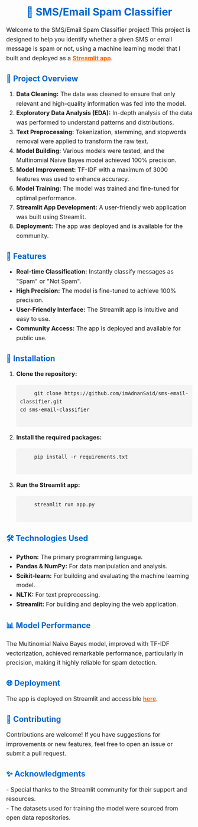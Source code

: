 <h1 style="text-align: center; color: #0066cc;">📧 SMS/Email Spam Classifier</h1>

<p style="font-size: 16px; line-height: 1.6;">
Welcome to the SMS/Email Spam Classifier project! This project is designed to help you identify whether a given SMS or email message is spam or not, using a machine learning model that I built and deployed as a <a href="https://my-sms-classifier.streamlit.app/" target="_blank" style="color: #ff6600; font-weight: bold;">Streamlit app</a>.
</p>

<h2 style="color: #0066cc;">🚀 Project Overview</h2>

<ol style="font-size: 16px; line-height: 1.6;">
  <li><strong>Data Cleaning:</strong> The data was cleaned to ensure that only relevant and high-quality information was fed into the model.</li>
  <li><strong>Exploratory Data Analysis (EDA):</strong> In-depth analysis of the data was performed to understand patterns and distributions.</li>
  <li><strong>Text Preprocessing:</strong> Tokenization, stemming, and stopwords removal were applied to transform the raw text.</li>
  <li><strong>Model Building:</strong> Various models were tested, and the Multinomial Naive Bayes model achieved 100% precision.</li>
  <li><strong>Model Improvement:</strong> TF-IDF with a maximum of 3000 features was used to enhance accuracy.</li>
  <li><strong>Model Training:</strong> The model was trained and fine-tuned for optimal performance.</li>
  <li><strong>Streamlit App Development:</strong> A user-friendly web application was built using Streamlit.</li>
  <li><strong>Deployment:</strong> The app was deployed and is available for the community.</li>
</ol>

<h2 style="color: #0066cc;">🎯 Features</h2>

<ul style="font-size: 16px; line-height: 1.6;">
  <li><strong>Real-time Classification:</strong> Instantly classify messages as "Spam" or "Not Spam".</li>
  <li><strong>High Precision:</strong> The model is fine-tuned to achieve 100% precision.</li>
  <li><strong>User-Friendly Interface:</strong> The Streamlit app is intuitive and easy to use.</li>
  <li><strong>Community Access:</strong> The app is deployed and available for public use.</li>
</ul>

<h2 style="color: #0066cc;">🔧 Installation</h2>

<ol style="font-size: 16px; line-height: 1.6;">
  <li><strong>Clone the repository:</strong></li>
  <pre style="background-color: #f4f4f4; padding: 10px; border-radius: 5px;">
    <code>git clone https://github.com/imAdnanSaid/sms-email-classifier.git<br>cd sms-email-classifier</code>
  </pre>
  
  <li><strong>Install the required packages:</strong></li>
  <pre style="background-color: #f4f4f4; padding: 10px; border-radius: 5px;">
    <code>pip install -r requirements.txt</code>
  </pre>
  
  <li><strong>Run the Streamlit app:</strong></li>
  <pre style="background-color: #f4f4f4; padding: 10px; border-radius: 5px;">
    <code>streamlit run app.py</code>
  </pre>
</ol>

<h2 style="color: #0066cc;">🛠️ Technologies Used</h2>

<ul style="font-size: 16px; line-height: 1.6;">
  <li><strong>Python:</strong> The primary programming language.</li>
  <li><strong>Pandas & NumPy:</strong> For data manipulation and analysis.</li>
  <li><strong>Scikit-learn:</strong> For building and evaluating the machine learning model.</li>
  <li><strong>NLTK:</strong> For text preprocessing.</li>
  <li><strong>Streamlit:</strong> For building and deploying the web application.</li>
</ul>

<h2 style="color: #0066cc;">📊 Model Performance</h2>

<p style="font-size: 16px; line-height: 1.6;">
The Multinomial Naive Bayes model, improved with TF-IDF vectorization, achieved remarkable performance, particularly in precision, making it highly reliable for spam detection.
</p>

<h2 style="color: #0066cc;">🌐 Deployment</h2>

<p style="font-size: 16px; line-height: 1.6;">
The app is deployed on Streamlit and accessible <a href="https://my-sms-classifier.streamlit.app/" target="_blank" style="color: #ff6600; font-weight: bold;">here</a>.
</p>

<h2 style="color: #0066cc;">🤝 Contributing</h2>

<p style="font-size: 16px; line-height: 1.6;">
Contributions are welcome! If you have suggestions for improvements or new features, feel free to open an issue or submit a pull request.
</p>


<h2 style="color: #0066cc;">✨ Acknowledgments</h2>

<p style="font-size: 16px; line-height: 1.6;">
- Special thanks to the Streamlit community for their support and resources.<br>
- The datasets used for training the model were sourced from open data repositories.
</p>
